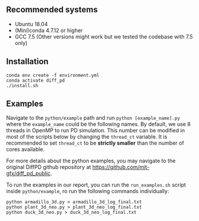 ## Recommended systems
- Ubuntu 18.04
- (Mini)conda 4.7.12 or higher
- GCC 7.5 (Other versions might work but we tested the codebase with 7.5 only)

## Installation
```
conda env create -f environment.yml
conda activate diff_pd
./install.sh
```

## Examples
Navigate to the `python/example` path and run `python [example_name].py` where the `example_name` could be the following names. By default, we use 8 threads in OpenMP to run PD simulation. This number can be modified in most of the scripts below by changing the `thread_ct` variable. It is recommended to set `thread_ct` to be **strictly smaller** than the number of cores available.

For more details about the python examples, you may navigate to the original DiffPD github repository at https://github.com/mit-gfx/diff_pd_public.

To run the examples in our report, you can run the `run_examples.sh` script inside `python/example`, ro run the following commands individually:
```
python armadillo_3d.py > armadillo_3d_log_final.txt
python plant_3d_neo.py > plant_3d_neo_log_final.txt
python duck_3d_neo.py > duck_3d_neo_log_final.txt
```